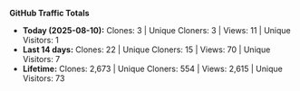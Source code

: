 
**GitHub Traffic Totals**

- **Today (2025-08-10):** Clones: 3 | Unique Cloners: 3 | Views: 11 | Unique Visitors: 1
- **Last 14 days:** Clones: 22 | Unique Cloners: 15 | Views: 70 | Unique Visitors: 7
- **Lifetime:** Clones: 2,673 | Unique Cloners: 554 | Views: 2,615 | Unique Visitors: 73

